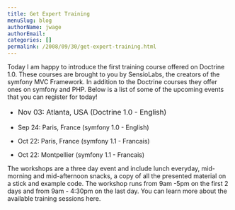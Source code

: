 ```yaml
---
title: Get Expert Training
menuSlug: blog
authorName: jwage 
authorEmail: 
categories: []
permalink: /2008/09/30/get-expert-training.html
---
```

<p>

Today I am happy to introduce the first training course offered on
Doctrine 1.0. These courses are brought to you by SensioLabs, the
creators of the symfony MVC Framework. In addition to the Doctrine
courses they offer ones on symfony and PHP. Below is a list of some of
the upcoming events that you can register for today!

</p><ul><li style="font-size: 16px">   

Nov 03: Atlanta, USA (Doctrine 1.0 - English)

</li><li>   

Sep 24: Paris, France (symfony 1.0 - English)

</li><li>   

Oct 22: Paris, France (symfony 1.1 - Francais)

</li><li>   

Oct 22: Montpellier (symfony 1.1 - Francais)

</li></ul><p>

The workshops are a three day event and include lunch everyday,
mid-morning and mid-afternoon snacks, a copy of all the presented
material on a stick and example code. The workshop runs from 9am -5pm on
the first 2 days and from 9am - 4:30pm on the last day. You can learn
more about the available training sessions here.

</p>


